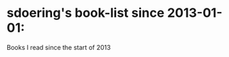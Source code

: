 sdoering's book-list since 2013-01-01:
======================================

Books I read since the start of 2013
